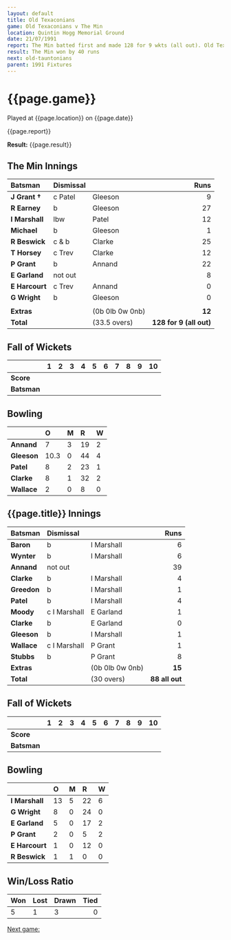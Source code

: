 ```yaml
---
layout: default
title: Old Texaconians
game: Old Texaconians v The Min
location: Quintin Hogg Memorial Ground
date: 21/07/1991
report: The Min batted first and made 128 for 9 wkts (all out). Old Texaconians were bowled out for 88
result: The Min won by 40 runs
next: old-tauntonians
parent: 1991 Fixtures
---
```


# {{page.game}}

Played at {{page.location}} on {{page.date}}

{{page.report}}

**Result:** {{page.result}}

## The Min Innings

| Batsman | Dismissal |  | Runs |
|:---|:---|---|---:|
| **J Grant &#8224;** | c Patel | Gleeson | 9 | 
| **R Earney** | b | Gleeson | 27 | 
| **I Marshall** | lbw | Patel | 12 | 
| **Michael** | b | Gleeson | 1 | 
| **R Beswick** | c & b | Clarke | 25 | 
| **T Horsey** | c Trev | Clarke| 12 | 
| **P Grant** | b | Annand | 22 | 
| **E Garland** | not out |  | 8 | 
| **E Harcourt** | c Trev | Annand | 0 | 
| **G Wright** | b | Gleeson | 0 | 
|  |  |  |  | 
| **Extras** | | (0b 0lb 0w 0nb) | **12** | 
| **Total** | | (33.5 overs) | **128 for 9 (all out)** | 

## Fall of Wickets

| | 1 | 2 | 3 | 4 | 5 | 6 | 7 | 8 | 9 | 10 |
|---|:---:|:---:|:---:|:---:|:---:|:---:|:---:|:---:|:---:|:---:|
| **Score** |  |  |  |  |  |  |  |  |  |  |
| **Batsman** |  |  |  |  |  |  |  |  |  |  |

## Bowling

| | O | M | R | W |
|---|:---|:---|:---|:---|
| **Annand** | 7 | 3 | 19 | 2 | 
| **Gleeson** | 10.3 | 0 | 44 | 4 | 
| **Patel** | 8 | 2 | 23 | 1 | 
| **Clarke** | 8 | 1 | 32 | 2 |
| **Wallace** | 2 | 0 | 8 | 0 |

## {{page.title}} Innings

| Batsman | Dismissal |  | Runs |
|:---|:---|---|---:|
| **Baron** | b | I Marshall | 6 | 
| **Wynter** | b | I Marshall | 6 | 
| **Annand** | not out |  | 39 | 
| **Clarke** | b | I Marshall | 4 | 
| **Greedon** | b | I Marshall | 1 | 
| **Patel** | b | I Marshall | 4 |
| **Moody** | c I Marshall | E Garland | 1 | 
| **Clarke** | b | E Garland | 0 |
| **Gleeson** | b | I Marshall | 1 | 
| **Wallace** | c I Marshall | P Grant | 1 | 
| **Stubbs** | b | P Grant | 8 |
| **Extras** | | (0b 0lb 0w 0nb) | **15** | 
| **Total** | | (30 overs) | **88 all out** | 

## Fall of Wickets

| | 1 | 2 | 3 | 4 | 5 | 6 | 7 | 8 | 9 | 10 |
|---|:---:|:---:|:---:|:---:|:---:|:---:|:---:|:---:|:---:|:---:|
| **Score** |  |  |  |  |  |  |  |  |  |  |
| **Batsman** |  |  |  |  |  |  |  |  |  |  |

## Bowling

| | O | M | R | W |
|---|:---|:---|:---|:---|
| **I Marshall** | 13 | 5 | 22 | 6 | 
| **G Wright** | 8 | 0 | 24 | 0 | 
| **E Garland** | 5 | 0 | 17 | 2 | 
| **P Grant** | 2 | 0 | 5 | 2 | 
| **E Harcourt** | 1 | 0 | 12 | 0 |
| **R Beswick** | 1 | 1 | 0 | 0 |

## Win/Loss Ratio

| Won | Lost | Drawn | Tied |
|:---|:---|:---|---:|
| 5 | 1 | 3 | 0 |

[Next game:]({{page.next}})